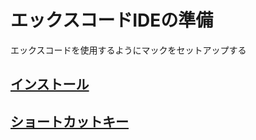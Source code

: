 # エックスコードIDEの準備

エックスコードを使用するようにマックをセットアップする

## [インストール](https://github.com/ghsumiyasu/IDE/blob/main/README-Xcode-Instalacao-jp.md)
## [ショートカットキー](https://github.com/ghsumiyasu/IDE/blob/main/README-Xcode-Atalhos-jp.md)